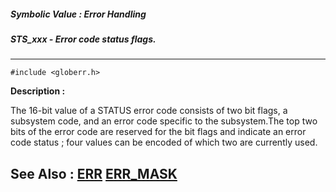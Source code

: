##### Symbolic Value : Error Handling
##### STS_xxx - Error code status flags.
---
```
#include <globerr.h>
```
**Description :**

The 16-bit value of a STATUS error code consists of two bit flags, a subsystem 
code, and an error code specific to the subsystem.The top two bits of the error 
code are reserved for the bit flags and indicate an error code status ; four 
values can be encoded of which two are currently used.

**See Also :**
[ERR](/reference/Func/ERR)
[ERR_MASK](/reference/Symb/ERR_MASK)
---
